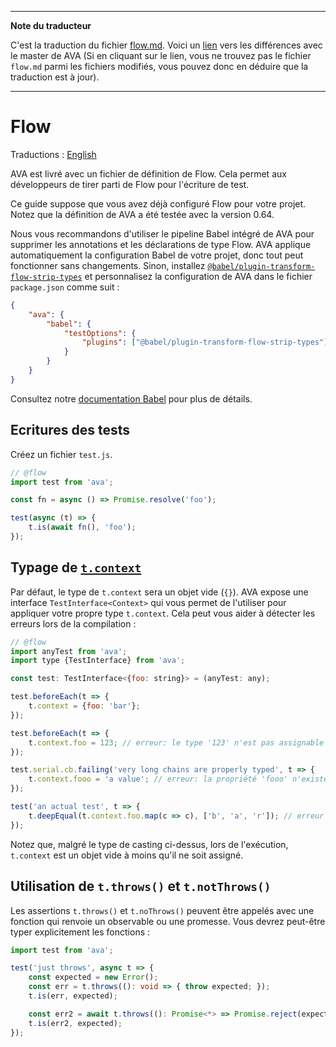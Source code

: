 ___
**Note du traducteur**

C'est la traduction du fichier [flow.md](https://github.com/avajs/ava/blob/master/docs/recipes/flow.md). Voici un [lien](https://github.com/avajs/ava/compare/033377354d071f64f913db998ddf3be651548b98...master#diff-d7e81d64f6d02f405e93d77a24b6a4af) vers les différences avec le master de AVA (Si en cliquant sur le lien, vous ne trouvez pas le fichier `flow.md` parmi les fichiers modifiés, vous pouvez donc en déduire que la traduction est à jour).
___
# Flow

Traductions : [English](https://github.com/avajs/ava/blob/master/docs/recipes/flow.md)

AVA est livré avec un fichier de définition de Flow. Cela permet aux développeurs de tirer parti de Flow pour l'écriture de test.

Ce guide suppose que vous avez déjà configuré Flow pour votre projet. Notez que la définition de AVA a été testée avec la version 0.64.

Nous vous recommandons d'utiliser le pipeline Babel intégré de AVA pour supprimer les annotations et les déclarations de type Flow. AVA applique automatiquement la configuration Babel de votre projet, donc tout peut fonctionner sans changements. Sinon, installez [`@babel/plugin-transform-flow-strip-types`](https://www.npmjs.com/package/@babel/plugin-transform-flow-strip-types) et personnalisez la configuration de AVA dans le fichier `package.json` comme suit :

```json
{
	"ava": {
		"babel": {
			"testOptions": {
				"plugins": ["@babel/plugin-transform-flow-strip-types"]
			}
		}
	}
}
```

Consultez notre [documentation Babel](babel.md) pour plus de détails.

## Ecritures des tests

Créez un fichier `test.js`.

```js
// @flow
import test from 'ava';

const fn = async () => Promise.resolve('foo');

test(async (t) => {
	t.is(await fn(), 'foo');
});
```

## Typage de [`t.context`](https://github.com/avajs/ava#test-context)

Par défaut, le type de `t.context` sera un objet vide (`{}`). AVA expose une interface `TestInterface<Context>` qui vous permet de l'utiliser pour appliquer votre propre type `t.context`. Cela peut vous aider à détecter les erreurs lors de la compilation :

```js
// @flow
import anyTest from 'ava';
import type {TestInterface} from 'ava';

const test: TestInterface<{foo: string}> = (anyTest: any);

test.beforeEach(t => {
	t.context = {foo: 'bar'};
});

test.beforeEach(t => {
	t.context.foo = 123; // erreur: le type '123' n'est pas assignable au type 'string'
});

test.serial.cb.failing('very long chains are properly typed', t => {
	t.context.fooo = 'a value'; // erreur: la propriété 'fooo' n'existe pas sur le type ''
});

test('an actual test', t => {
	t.deepEqual(t.context.foo.map(c => c), ['b', 'a', 'r']); // erreur : la propriété 'map' n'existe pas sur le type 'string'
});
```

Notez que, malgré le type de casting ci-dessus, lors de l'exécution, `t.context` est un objet vide à moins qu'il ne soit assigné.

## Utilisation de `t.throws()` et `t.notThrows()`

Les assertions `t.throws()` et `t.noThrows()` peuvent être appelés avec une fonction qui renvoie un observable ou une promesse. Vous devrez peut-être typer explicitement les fonctions :

```ts
import test from 'ava';

test('just throws', async t => {
	const expected = new Error();
	const err = t.throws((): void => { throw expected; });
	t.is(err, expected);

	const err2 = await t.throws((): Promise<*> => Promise.reject(expected));
	t.is(err2, expected);
});
```
